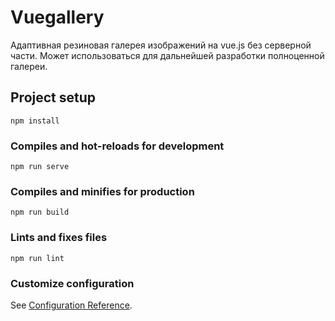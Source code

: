 # Vuegallery
Адаптивная резиновая галерея изображений на vue.js без серверной части.
Может использоваться для дальнейшей разработки полноценной галереи.

## Project setup
```
npm install
```

### Compiles and hot-reloads for development
```
npm run serve
```

### Compiles and minifies for production
```
npm run build
```

### Lints and fixes files
```
npm run lint
```

### Customize configuration
See [Configuration Reference](https://cli.vuejs.org/config/).

